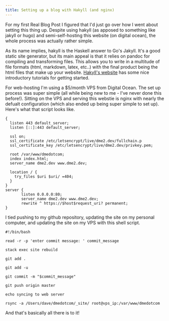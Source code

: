 ```yaml
---
title: Setting up a blog with Hakyll (and nginx)
---
```


For my first Real Blog Post I figured that I'd just go over how I went about setting this thing up. Despite using hakyll (as apposed to something like jakyll or hugo) and semi-self-hosting this website (on digital ocean), the whole process was actually rather simple.

As its name implies, hakyll is the Haskell answer to Go's Jakyll. It's a good static site generator, but its main appeal is that it relies on pandoc for compiling and transforming files. This allows you to write in a multitude of file formats (html, markdown, latex, etc..) with the final product being the html files that make up your website. [Hakyll's website](https://jaspervdj.be/hakyll/tutorials.html) has some nice introductory tutorials for getting started.

For web-hosting I'm using a $5/month VPS from Digital Ocean. The set up process was super simple (all while being new to me - I've never done this before!). Sitting on the VPS and serving this webstie is nginx with nearly the defualt configuration (which also ended up being super simple to set up). Here's what that script looks like.

```
{
  listen 443 default_server;
  listen [::]:443 default_server;

  ssl on;
  ssl_certificate /etc/letsencrypt/live/dme2.dev/fullchain.p
  ssl_certificate_key /etc/letsencrypt/live/dme2.dev/privkey.pem;

  root /var/www/dmedotcom;
  index index.html;
  server_name dme2.dev www.dme2.dev;

  location / {
    try_files $uri $uri/ =404;
  }
}
server {
       listen 0.0.0.0:80;
       server_name dme2.dev www.dme2.dev;
       rewrite ^ https://$host$request_uri? permanent;
}
```

I tied pushing to my github repository, updating the site on my personal computer, and updating the site on my VPS with this shell script.

```
#!/bin/bash

read -r -p 'enter commit message: ' commit_message

stack exec site rebuild

git add .

git add -u

git commit -m "$commit_message"

git push origin master

echo syncing to web server

rsync -a /Users/dave/dmedotcom/_site/ root@vps_ip:/var/www/dmedotcom
```

And that's basically all there is to it!

